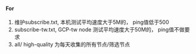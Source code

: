 #### For
1. 维护subscribe.txt,  本机测试平均速度大于5M的， ping值低于500
2. subscribe-tw.txt,   GCP-tw node 测试平均速度大于50M的， ping值不做要求
3. all/ high-quality 为每天收集的所有节点/筛选节点

